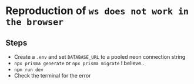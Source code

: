 # Reproduction of `ws does not work in the browser`

## Steps

- Create a `.env` and set `DATABASE_URL` to a pooled neon connection string
- `npx prisma generate` or `npx prisma migrate` I believe..
- `npm run dev`
- Check the terminal for the error
